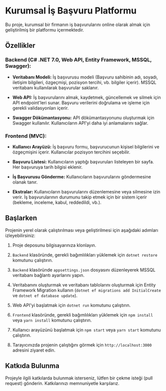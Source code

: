 # Kurumsal İş Başvuru Platformu

Bu proje, kurumsal bir firmanın iş başvurularını online olarak almak için geliştirilmiş bir platformu içermektedir.

## Özellikler

### Backend (C# .NET 7.0, Web API, Entity Framework, MSSQL, Swagger):

- **Veritabanı Modeli:** İş başvurusu modeli (Başvuru sahibinin adı, soyadı, iletişim bilgileri, özgeçmişi, pozisyon tercihi, vb. bilgiler içerir). MSSQL veritabanı kullanılarak başvurular saklanır.

- **Web API:** İş başvurularını almak, kaydetmek, güncellemek ve silmek için API endpoint'leri sunar. Başvuru verilerini doğrulama ve işleme için gerekli validasyonları içerir.

- **Swagger Dökümantasyonu:** API dökümantasyonunu oluşturmak için Swagger kullanılır. Kullanıcıların API'yi daha iyi anlamalarını sağlar.

### Frontend (MVC):

- **Kullanıcı Arayüzü:** İş başvuru formu, başvurucunun kişisel bilgilerini ve özgeçmişini içerir. Kullanıcılar pozisyon tercihini seçebilir.

- **Başvuru Listesi:** Kullanıcıların yaptığı başvuruları listeleyen bir sayfa. Her başvuruya tarih bilgisi eklenir.

- **İş Başvurusu Gönderme:** Kullanıcıların başvurularını göndermesine olanak tanır.

- **Ekstralar:** Kullanıcıların başvurularını düzenlemesine veya silmesine izin verir. İş başvurularının durumunu takip etmek için bir sistem içerir (bekleme, inceleme, kabul, reddedildi, vb.).

## Başlarken

Projenin yerel olarak çalıştırılması veya geliştirilmesi için aşağıdaki adımları izleyebilirsiniz:

1. Proje deposunu bilgisayarınıza klonlayın.

2. `Backend` klasöründe, gerekli bağımlılıkları yüklemek için `dotnet restore` komutunu çalıştırın.

3. `Backend` klasöründe `appsettings.json` dosyasını düzenleyerek MSSQL veritabanı bağlantı ayarlarını yapın.

4. Veritabanını oluşturmak ve veritabanı tablolarını oluşturmak için Entity Framework Migration kullanın (`dotnet ef migrations add InitialCreate` ve `dotnet ef database update`).

5. Web API'yi başlatmak için `dotnet run` komutunu çalıştırın.

6. `Frontend` klasöründe, gerekli bağımlılıkları yüklemek için `npm install` veya `yarn install` komutunu çalıştırın.

7. Kullanıcı arayüzünü başlatmak için `npm start` veya `yarn start` komutunu çalıştırın.

8. Tarayıcınızda projenin çalıştığını görmek için `http://localhost:3000` adresini ziyaret edin.

## Katkıda Bulunma

Projeyle ilgili katkılarda bulunmak isterseniz, lütfen bir çekme isteği (pull request) gönderin. Katkılarınızı memnuniyetle karşılarız.


